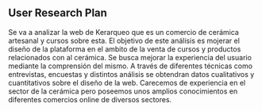 ## User Research Plan
Se va a analizar la web de Kerarqueo que es un comercio de cerámica artesanal y cursos sobre esta. El objetivo de este análisis es mojerar el diseño de la plataforma en el ambito de la venta de cursos y productos relacionados con al cerámica. Se busca mejorar la experiencia del usuario mediante la comprensión del mismo.
A través de diferentes técnicas como entrevistas, encuestas y distintos análisis se obtendran datos cualitativos y cuantitativos sobre el diseño de la web.
Carecemos de experiencia en el sector de la cerámica pero poseemos unos amplios conocimientos en diferentes comercios online de diversos sectores.
